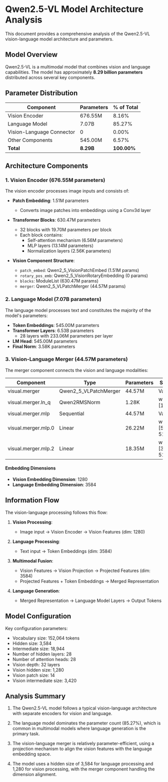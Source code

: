 # Qwen2.5-VL Model Architecture Analysis

This document provides a comprehensive analysis of the Qwen2.5-VL vision-language model architecture and parameters.

## Model Overview

Qwen2.5-VL is a multimodal model that combines vision and language capabilities. The model has approximately **8.29 billion parameters** distributed across several key components.

## Parameter Distribution

| Component | Parameters | % of Total |
|-----------|------------|------------|
| Vision Encoder | 676.55M | 8.16% |
| Language Model | 7.07B | 85.27% |
| Vision-Language Connector | 0 | 0.00% |
| Other Components | 545.00M | 6.57% |
| **Total** | **8.29B** | **100.00%** |

## Architecture Components

### 1. Vision Encoder (676.55M parameters)

The vision encoder processes image inputs and consists of:

- **Patch Embedding**: 1.51M parameters
  - Converts image patches into embeddings using a Conv3d layer
  
- **Transformer Blocks**: 630.47M parameters
  - 32 blocks with 19.70M parameters per block
  - Each block contains:
    - Self-attention mechanism (6.56M parameters)
    - MLP layers (13.14M parameters)
    - Normalization layers (2.56K parameters)

- **Vision Component Structure**:
  - `patch_embed`: Qwen2_5_VisionPatchEmbed (1.51M params)
  - `rotary_pos_emb`: Qwen2_5_VisionRotaryEmbedding (0 params)
  - `blocks`: ModuleList (630.47M params)
  - `merger`: Qwen2_5_VLPatchMerger (44.57M params)

### 2. Language Model (7.07B parameters)

The language model processes text and constitutes the majority of the model's parameters:

- **Token Embeddings**: 545.00M parameters
- **Transformer Layers**: 6.53B parameters
  - 28 layers with 233.06M parameters per layer
- **LM Head**: 545.00M parameters
- **Final Norm**: 3.58K parameters

### 3. Vision-Language Merger (44.57M parameters)

The merger component connects the vision and language modalities:

| Component | Type | Parameters | Shape |
|-----------|------|------------|-------|
| visual.merger | Qwen2_5_VLPatchMerger | 44.57M | Various |
| visual.merger.ln_q | Qwen2RMSNorm | 1.28K | weight: [1280] |
| visual.merger.mlp | Sequential | 44.57M | Various |
| visual.merger.mlp.0 | Linear | 26.22M | weight: [5120, 5120] |
| visual.merger.mlp.2 | Linear | 18.35M | weight: [3584, 5120] |

#### Embedding Dimensions
- **Vision Embedding Dimension**: 1280
- **Language Embedding Dimension**: 3584

## Information Flow

The vision-language processing follows this flow:

1. **Vision Processing**:
   - Image input → Vision Encoder → Vision Features (dim: 1280)
   
2. **Language Processing**:
   - Text input → Token Embeddings (dim: 3584)
   
3. **Multimodal Fusion**:
   - Vision Features → Vision Projection → Projected Features (dim: 3584)
   - Projected Features + Token Embeddings → Merged Representation
   
4. **Language Generation**:
   - Merged Representation → Language Model Layers → Output Tokens

## Model Configuration

Key configuration parameters:
- Vocabulary size: 152,064 tokens
- Hidden size: 3,584
- Intermediate size: 18,944
- Number of hidden layers: 28
- Number of attention heads: 28
- Vision depth: 32 layers
- Vision hidden size: 1,280
- Vision patch size: 14
- Vision intermediate size: 3,420

## Analysis Summary

1. The Qwen2.5-VL model follows a typical vision-language architecture with separate encoders for vision and language.

2. The language model dominates the parameter count (85.27%), which is common in multimodal models where language generation is the primary task.

3. The vision-language merger is relatively parameter-efficient, using a projection mechanism to align the vision features with the language embedding space.

4. The model uses a hidden size of 3,584 for language processing and 1,280 for vision processing, with the merger component handling the dimension alignment. 